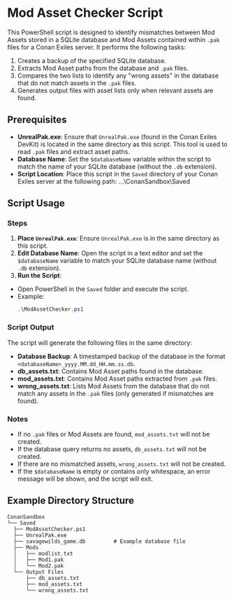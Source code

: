 # Mod Asset Checker Script

This PowerShell script is designed to identify mismatches between Mod Assets stored in a SQLite database and Mod Assets contained within `.pak` files for a Conan Exiles server. It performs the following tasks:

1. Creates a backup of the specified SQLite database.
2. Extracts Mod Asset paths from the database and `.pak` files.
3. Compares the two lists to identify any "wrong assets" in the database that do not match assets in the `.pak` files.
4. Generates output files with asset lists only when relevant assets are found.

## Prerequisites

- **UnrealPak.exe**: Ensure that `UnrealPak.exe` (found in the Conan Exiles DevKit) is located in the same directory as this script. This tool is used to read `.pak` files and extract asset paths.
- **Database Name**: Set the `$databaseName` variable within the script to match the name of your SQLite database (without the `.db` extension).
- **Script Location**: Place this script in the `Saved` directory of your Conan Exiles server at the following path:
...\ConanSandbox\Saved
## Script Usage

### Steps

1. **Place `UnrealPak.exe`**: Ensure `UnrealPak.exe` is in the same directory as this script.
2. **Edit Database Name**: Open the script in a text editor and set the `$databaseName` variable to match your SQLite database name (without `.db` extension).
3. **Run the Script**:
 - Open PowerShell in the `Saved` folder and execute the script.
 - Example:
   ```powershell
   .\ModAssetChecker.ps1
   ```

### Script Output

The script will generate the following files in the same directory:

- **Database Backup**: A timestamped backup of the database in the format `<databaseName>_yyyy.MM.dd_HH.mm.ss.db`.
- **db_assets.txt**: Contains Mod Asset paths found in the database.
- **mod_assets.txt**: Contains Mod Asset paths extracted from `.pak` files.
- **wrong_assets.txt**: Lists Mod Assets from the database that do not match any assets in the `.pak` files (only generated if mismatches are found).

### Notes

- If no `.pak` files or Mod Assets are found, `mod_assets.txt` will not be created.
- If the database query returns no assets, `db_assets.txt` will not be created.
- If there are no mismatched assets, `wrong_assets.txt` will not be created.
- If the `$databaseName` is empty or contains only whitespace, an error message will be shown, and the script will exit.

## Example Directory Structure

```plaintext
ConanSandbox
└── Saved
  ├── ModAssetChecker.ps1
  ├── UnrealPak.exe
  ├── savagewilds_game.db         # Example database file
  ├── Mods
  │   ├── modlist.txt
  │   ├── Mod1.pak
  │   └── Mod2.pak
  └── Output Files
      ├── db_assets.txt
      ├── mod_assets.txt
      └── wrong_assets.txt

